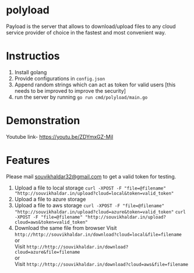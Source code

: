 # polyload
Payload is the server that allows to download/upload files to any cloud service provider of choice in the fastest and most convenient way.

# Instructios
1. Install golang
2. Provide configurations in `config.json`
3. Append random strings which can act as token for valid users [this needs to be improved to improve the security]
4. run the server by running `go run cmd/polyload/main.go` 

# Demonstration
Youtube link- https://youtu.be/ZDYmxGZ-MjI 
# Features
Please mail souvikhaldar32@gmail.com to get a valid token for testing.  
1. Upload a file to local storage
`curl -XPOST -F "file=@filename" "http://souvikhaldar.in/upload?cloud=local&token=valid_token"`
2. Upload a file to azure storage
3. Upload a file to aws storage
`curl -XPOST -F "file=@filename" "http://souvikhaldar.in/upload?cloud=azure&token=valid_token"`
`curl -XPOST -F "file=@filename" "http://souvikhaldar.in/upload?cloud=aws&token=valid_token"`
3. Download the same file from browser
Visit `http://http://souvikhaldar.in/download?cloud=local&file=filename`  
or  
Visit `http://http://souvikhaldar.in/download?cloud=azure&file=filename`  
or  
Visit `http://http://souvikhaldar.in/download?cloud=aws&file=filename`

